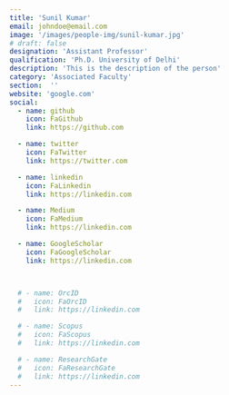 ```yaml
---
title: 'Sunil Kumar'
email: johndoe@email.com
image: '/images/people-img/sunil-kumar.jpg'
# draft: false
designation: 'Assistant Professor'
qualification: 'Ph.D. University of Delhi'
description: 'This is the description of the person'
category: 'Associated Faculty'
section:  ''
website: 'google.com'
social:
  - name: github
    icon: FaGithub
    link: https://github.com

  - name: twitter
    icon: FaTwitter
    link: https://twitter.com

  - name: linkedin
    icon: FaLinkedin
    link: https://linkedin.com

  - name: Medium
    icon: FaMedium
    link: https://linkedin.com

  - name: GoogleScholar
    icon: FaGoogleScholar
    link: https://linkedin.com



  # - name: OrcID
  #   icon: FaOrcID
  #   link: https://linkedin.com

  # - name: Scopus
  #   icon: FaScopus
  #   link: https://linkedin.com

  # - name: ResearchGate
  #   icon: FaResearchGate
  #   link: https://linkedin.com
---
```

